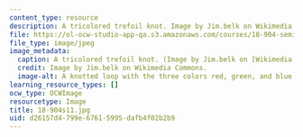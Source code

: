 ```yaml
---
content_type: resource
description: A tricolored trefoil knot. Image by Jim.belk on Wikimedia Commons.
file: https://ol-ocw-studio-app-qa.s3.amazonaws.com/courses/18-904-seminar-in-topology-spring-2011/d26157d4799e67615995dafb4f02b2b9_18-904s11.jpg
file_type: image/jpeg
image_metadata:
  caption: A tricolored trefoil knot. (Image by Jim.belk on [Wikimedia Commons](http://commons.wikimedia.org/wiki/File:Tricoloring.png).)
  credit: Image by Jim.belk on Wikimedia Commons.
  image-alt: A knotted loop with the three colors red, green, and blue.
learning_resource_types: []
ocw_type: OCWImage
resourcetype: Image
title: 18-904s11.jpg
uid: d26157d4-799e-6761-5995-dafb4f02b2b9
---
```

